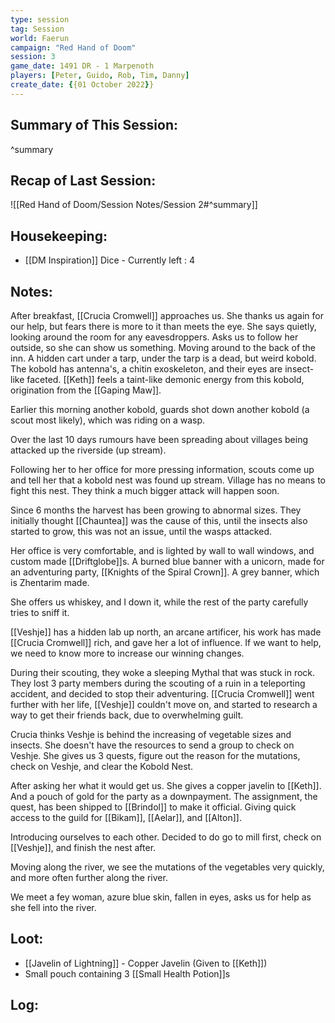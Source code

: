 ```yaml
---
type: session
tag: Session
world: Faerun
campaign: "Red Hand of Doom"
session: 3
game_date: 1491 DR - 1 Marpenoth
players: [Peter, Guido, Rob, Tim, Danny]
create_date: {{01 October 2022}}
---
```




## Summary of This Session:

^summary

## Recap of Last Session:
![[Red Hand of Doom/Session Notes/Session 2#^summary]]

## Housekeeping:
- [[DM Inspiration]] Dice - Currently left : 4 
## Notes:
After breakfast, [[Crucia Cromwell]] approaches us.
She thanks us again for our help, but fears there is more to it than meets the eye.
She says quietly, looking around the room for any eavesdroppers. Asks us to follow her outside, so she can show us something.
Moving around to the back of the inn. A hidden cart under a tarp, under the tarp is a dead, but weird kobold.
The kobold has antenna's, a chitin exoskeleton, and their eyes are insect-like faceted. [[Keth]] feels a taint-like demonic energy from this kobold, origination from the [[Gaping Maw]]. 

Earlier this morning another kobold, guards shot down another kobold (a scout most likely), which was riding on a wasp.

Over the last 10 days rumours have been spreading about villages being attacked up the riverside (up stream).

Following her to her office for more pressing information, scouts come up and tell her that a kobold nest was found up stream.
Village has no means to fight this nest. They think a much bigger attack will happen soon.

Since 6 months the harvest has been growing to abnormal sizes. They initially thought [[Chauntea]] was the cause of this, until the insects also started to grow, this was not an issue, until the wasps attacked. 

Her office is very comfortable, and is lighted by wall to wall windows, and custom made [[Driftglobe]]s.
A burned blue banner with a unicorn, made for an adventuring party, [[Knights of the Spiral Crown]]. 
A grey banner, which is Zhentarim made.  

She offers us whiskey, and I down it, while the rest of the party carefully tries to sniff it. 

[[Veshje]] has a hidden lab up north, an arcane artificer, his work has made [[Crucia Cromwell]] rich, and gave her a lot of influence.
If we want to help, we need to know more to increase our winning changes.

During their scouting, they woke a sleeping Mythal that was stuck in rock. 
They lost 3 party members during the scouting of a ruin in a teleporting accident, and decided to stop their adventuring.
[[Crucia Cromwell]] went further with her life, [[Veshje]] couldn't move on, and started to research a way to get their friends back, due to overwhelming guilt.

Crucia thinks Veshje is behind the increasing of vegetable sizes and insects.
She doesn't have the resources to send a group to check on Veshje.
She gives us 3 quests, figure out the reason for the mutations, check on Veshje, and clear the Kobold Nest.

After asking her what it would get us. She gives a copper javelin to [[Keth]]. And a pouch of gold for the party as a downpayment.
The assignment, the quest, has been shipped to [[Brindol]] to make it official. Giving quick access to the guild for [[Bikam]], [[Aelar]], and [[Alton]].

Introducing ourselves to each other.
Decided to do go to mill first, check on [[Veshje]], and finish the nest after.

Moving along the river, we see the mutations of the vegetables very quickly, and more often further along the river.

We meet a fey woman, azure blue skin, fallen in eyes, asks us for help as she fell into the river.


## Loot:
- [[Javelin of Lightning]] - Copper Javelin (Given to [[Keth]])
- Small pouch containing 3 [[Small Health Potion]]s

## Log:


